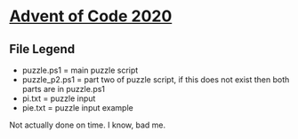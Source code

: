 # [Advent of Code 2020](https://adventofcode.com/2020)

File Legend
------
* puzzle.ps1 = main puzzle script
* puzzle_p2.ps1 = part two of puzzle script, if this does not exist then both parts are in puzzle.ps1
* pi.txt = puzzle input
* pie.txt = puzzle input example

 Not actually done on time. I know, bad me.